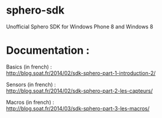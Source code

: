 sphero-sdk
==========

Unofficial Sphero SDK for Windows Phone 8 and Windows 8

Documentation :
===============

Basics (in french) : <br />
http://blog.soat.fr/2014/02/sdk-sphero-part-1-introduction-2/

Sensors (in french) : <br />
http://blog.soat.fr/2014/02/sdk-sphero-part-2-les-capteurs/

Macros (in french) : <br />
http://blog.soat.fr/2014/03/sdk-sphero-part-3-les-macros/

